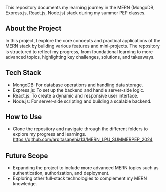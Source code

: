 This repository documents my learning journey in the MERN (MongoDB, Express.js, React.js, Node.js) stack during my summer PEP classes.

## About the Project
In this project, I explore the core concepts and practical applications of the MERN stack by building various features and mini-projects. The repository is structured to reflect my progress, from foundational learning to more advanced topics, highlighting key challenges, solutions, and takeaways.

## Tech Stack
- MongoDB: For database operations and handling data storage.
- Express.js: To set up the backend and handle server-side logic.
- React.js: To create a dynamic and responsive user interface.
- Node.js: For server-side scripting and building a scalable backend.

## How to Use
- Clone the repository and navigate through the different folders to explore my progress and learnings.
     https://github.com/arpitasapehia13/MERN_LPU_SUMMERPEP_2024
      
## Future Scope
   - Expanding the project to include more advanced MERN topics such as authentication, authorization, and deployment.
   - Exploring other full-stack technologies to complement my MERN knowledge.

